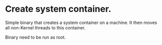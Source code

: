 # Create system container.

Simple binary that creates a system container on a machine. It then moves all non-Kernel threads to this container.

Binary need to be run as root.
